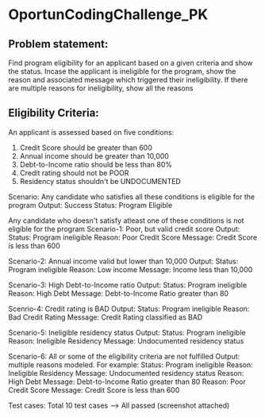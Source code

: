 # OportunCodingChallenge_PK

Problem statement: 
-------------------

Find program eligibility for an applicant based on a given criteria and show the status. 
Incase the applicant is ineligible for the program, show the reason and associated message which triggered their ineligibility.
If there are multiple reasons for ineligibility, show all the reasons

Eligibility Criteria:
---------------------

An applicant is assessed based on five conditions:
  1. Credit Score should be greater than 600
  2. Annual income should be greater than 10,000
  3. Debt-to-Income ratio should be less than 80%
  4. Credit rating should not be POOR
  5. Residency status shouldn't be UNDOCUMENTED
  
Scenario: Any candidate who satisfies all these conditions is eligible for the program 
Output: Success 
Status: Program Eligible


Any candidate who doesn't satisfy atleast one of these conditions is not eligible for the program
Scenario-1: Poor, but valid credit score 
Output: 
Status: Program ineligible 
Reason: Poor Credit Score
Message: Credit Score is less than 600

Scenario-2: Annual income valid but lower than 10,000
Output: 
Status: Program ineligible 
Reason: Low income
Message: Income less than 10,000

Scenario-3: High Debt-to-Income ratio
Output: 
Status: Program ineligible 
Reason: High Debt
Message: Debt-to-Income Ratio greater than 80

Scenrio-4: Credit rating is BAD
Output: 
Status: Program ineligible 
Reason: Bad Credit Rating
Message: Credit Rating classified as BAD

Scenario-5: Ineligible residency status
Output:
Status: Program ineligible 
Reason: Ineligible Residency
Message: Undocumented residency status

Scenario-6: All or some of the eligibility criteria are not fulfilled
Output: multiple reasons modeled. For example:
Status: Program ineligible 
Reason: Ineligible Residency
Message: Undocumented residency status
Reason: High Debt
Message: Debt-to-Income Ratio greater than 80
Reason: Poor Credit Score
Message: Credit Score is less than 600



Test cases: 
Total 10 test cases --> All passed (screenshot attached)


  
